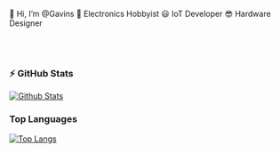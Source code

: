 👋 Hi, I’m @Gavins 
👀 Electronics Hobbyist
😃 IoT Developer
😎 Hardware Designer


\
&nbsp;
  ### ⚡ GitHub Stats

  [![Github Stats](https://github-readme-stats.vercel.app/api?username=GavinsMJ&show_icons=true&hide=prs,issues&hide_border=false&theme=tokyonight)](https://github.com/anuraghazra/github-readme-stats)

  ### Top Languages
[![Top Langs](https://github-readme-stats.vercel.app/api/top-langs/?username=GavinsMJ&langs_count=10&layout=compact&theme=radical)](https://github.com/anuraghazra/github-readme-stats)


<!---
GavinsMJ/GavinsMJ is a ✨ special ✨ repository because its `README.md` (this file) appears on your GitHub profile.
You can click the Preview link to take a look at your changes.
--->
